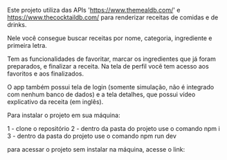 Este projeto utiliza das APIs 'https://www.themealdb.com/' e https://www.thecocktaildb.com/ para renderizar receitas de comidas e de drinks.

Nele você consegue buscar receitas por nome, categoria, ingrediente e primeira letra.

Tem as funcionalidades de favoritar, marcar os ingredientes que já foram preparados, e finalizar a receita. Na tela de perfil você tem acesso aos favoritos e aos finalizados.

O app também possui tela de login (somente simulação, não é integrado com nenhum banco de dados) e a tela detalhes, que possui vídeo explicativo da receita (em inglês).

Para instalar o projeto em sua máquina:

1 - clone o repositório
2 - dentro da pasta do projeto use o comando npm i
3 - dentro da pasta do projeto use o comando npm run dev

para acessar o projeto sem instalar na máquina, acesse o link:
